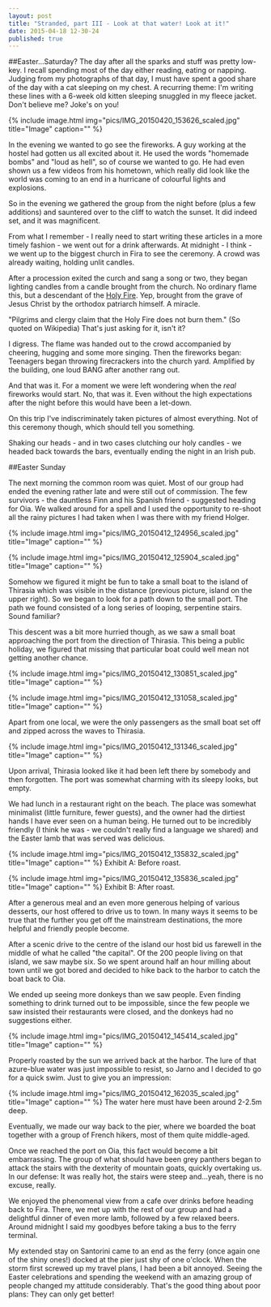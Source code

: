 ```yaml
---
layout: post
title: "Stranded, part III - Look at that water! Look at it!"
date: 2015-04-18 12-30-24
published: true
---
```



##Easter...Saturday?
The day after all the sparks and stuff was pretty low-key. I recall spending most of the day either reading, eating or napping. Judging from my photographs of that day, I must have spent a good share of the day with a cat sleeping on my chest. A recurring theme: I'm writing these lines with a 6-week old kitten sleeping snuggled in my fleece jacket. Don't believe me? Joke's on you!

{% include image.html img="pics/IMG_20150420_153626_scaled.jpg" title="Image" caption="" %}


In the evening we wanted to go see the fireworks. A guy working at the hostel had gotten us all excited about it. He used the words "homemade bombs" and "loud as hell", so of course we wanted to go. He had even shown us a few videos from his hometown, which really did look like the world was coming to an end in a hurricane of colourful lights and explosions.

So in the evening we gathered the group from the night before (plus a few additions) and sauntered over to the cliff to watch the sunset. It did indeed set, and it was magnificent.

From what I remember - I really need to start writing these articles in a more timely fashion - we went out for a drink afterwards. At midnight - I think - we went up to the biggest church in Fira to see the ceremony. A crowd was already waiting, holding unlit candles.

After a procession exited the curch and sang a song or two, they began lighting candles from a candle brought from the church. No ordinary flame this, but a descendant of the [Holy Fire](http://en.wikipedia.org/wiki/Holy_Fire). Yep, brought from the grave of Jesus Christ by the orthodox patriarch himself. A miracle.

"Pilgrims and clergy claim that the Holy Fire does not burn them." (So quoted on Wikipedia) 
That's just asking for it, isn't it?

I digress. The flame was handed out to the crowd accompanied by cheering, hugging and some more singing. Then the fireworks began: Teenagers began throwing firecrackers into the church yard. Amplified by the building, one loud BANG after another rang out.

And that was it. For a moment we were left wondering when the _real_ fireworks would start. No, that was it. Even without the high expectations after the night before this would have been a let-down.

On this trip I've indiscriminately taken pictures of almost everything. Not of this ceremony though, which should tell you something.

Shaking our heads - and in two cases clutching our holy candles - we headed back towards the bars, eventually ending the night in an Irish pub.



##Easter Sunday

The next morning the common room was quiet. Most of our group had ended the evening rather late and were still out of commission. The few survivors - the dauntless Finn and his Spanish friend - suggested heading for Oia. We walked around for a spell and I used the opportunity to re-shoot all the rainy pictures I had taken when I was there with my friend Holger.

{% include image.html img="pics/IMG_20150412_124956_scaled.jpg" title="Image" caption="" %}

{% include image.html img="pics/IMG_20150412_125904_scaled.jpg" title="Image" caption="" %}


Somehow we figured it might be fun to take a small boat to  the island of Thirasia which was visible in the distance (previous picture, island on the upper right). So we began to look for a path down to the small port. The path we found consisted of a long series of looping, serpentine stairs. Sound familiar?

This descent was a bit more hurried though, as we saw a small boat approaching the port from the direction of Thirasia. This being a public holiday, we figured that missing that particular boat could well mean not getting another chance.

{% include image.html img="pics/IMG_20150412_130851_scaled.jpg" title="Image" caption="" %}

{% include image.html img="pics/IMG_20150412_131058_scaled.jpg" title="Image" caption="" %}


Apart from one local, we were the only passengers as the small boat set off and zipped across the waves to Thirasia.

{% include image.html img="pics/IMG_20150412_131346_scaled.jpg" title="Image" caption="" %}


Upon arrival, Thirasia looked like it had been left there by somebody and then forgotten. The port was somewhat charming with its sleepy looks, but empty.

We had lunch in a restaurant right on the beach. The place was somewhat minimalist (little furniture, fewer guests), and the owner had the dirtiest hands I have ever seen on a human being. He turned out to be incredibly friendly (I think he was - we couldn't really find a language we shared) and the Easter lamb that was served was delicious. 

{% include image.html img="pics/IMG_20150412_135832_scaled.jpg" title="Image" caption="" %}
Exhibit A: Before roast.


{% include image.html img="pics/IMG_20150412_135836_scaled.jpg" title="Image" caption="" %}
Exhibit B: After roast.

After a generous meal and an even more generous helping of various desserts, our host offered to drive us to town. In many ways it seems to be true that the further you get off the mainstream destinations, the more helpful and friendly people become. 

After a scenic drive to the centre of the island our host bid us farewell in the middle of what he called "the capital". Of the 200 people living on that island, we saw maybe six. So we spent around half an hour milling about town until we got bored and decided to hike back to the harbor to catch the boat back to Oia. 

We ended up seeing more donkeys than we saw people. Even finding something to drink turned out to be impossible, since the few people we saw insisted their restaurants were closed, and the donkeys had no suggestions either.

{% include image.html img="pics/IMG_20150412_145414_scaled.jpg" title="Image" caption="" %}

Properly roasted by the sun we arrived back at the harbor. The lure of that azure-blue water was just impossible to resist, so Jarno and I decided to go for a quick swim. Just to give you an impression:

{% include image.html img="pics/IMG_20150412_162035_scaled.jpg" title="Image" caption="" %}
The water here must have been around 2-2.5m deep.

Eventually, we made our way back to the pier, where we boarded the boat together with a group of French hikers, most of them quite middle-aged.

Once we reached the port on Oia, this fact would become a bit embarrassing. The group of what should have been grey panthers began to attack the stairs with the dexterity of mountain goats, quickly overtaking us. In our defense: It was really hot, the stairs were steep and...yeah, there is no excuse, really.

We enjoyed the phenomenal view from a cafe over drinks before heading back to Fira. There, we met up with the rest of our group and had a delightful dinner of even more lamb, followed by a few relaxed beers. Around midnight I said my goodbyes before taking a bus to the ferry terminal.

My extended stay on Santorini came to an end as the ferry (once again one of the shiny ones!) docked at the pier just shy of one o'clock. When the storm first screwed up my travel plans, I had been a bit annoyed. Seeing the Easter celebrations and spending the weekend with an amazing group of people changed my attitude considerably. That's the good thing about poor plans: They can only get better!







